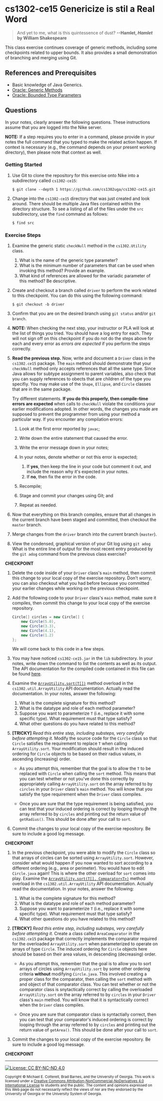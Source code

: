 
# cs1302-ce15 Genericize is stil a Real Word

> And yet to me, what is this quintessence of dust? 
> **--Hamlet, _Hamlet_ by William Shakespeare**

This class exercise continues coverage of generic methods, including some checkpoints related to
upper bounds. 
It also provides a small demonstration of branching and merging using Git.

## References and Prerequisites

* Basic knowledge of Java Generics.
* [Oracle: Generic Methods](https://docs.oracle.com/javase/tutorial/extra/generics/methods.html)
* [Oracle: Bounded Type Parameters](https://docs.oracle.com/javase/tutorial/java/generics/bounded.html)

## Questions

In your notes, clearly answer the following questions. These instructions assume that you are 
logged into the Nike server. 

**NOTE:** If a step requires you to enter in a command, please provide in your notes the full 
command that you typed to make the related action happen. If context is necessary (e.g., the 
command depends on your present working directory), then please note that context as well.

### Getting Started

1. Use Git to clone the repository for this exercise onto Nike into a subdirectory called `cs1302-ce15`:

   ```
   $ git clone --depth 1 https://github.com/cs1302uga/cs1302-ce15.git
   ```

1. Change into the `cs1302-ce15` directory that was just created and look around. There should be
   multiple Java files contained within the directory structure. To see a listing of all of the 
   files under the `src` subdirectory, use the `find` command as follows:
   
   ```
   $ find src
   ```

### Exercise Steps

1. Examine the generic static `checkNull` method in the `cs1302.Utility` 
   class. 

   1. What is the name of the generic type parameter?
   1. What is the minimum number of parameters that can be used 
      when invoking this method?
      Provide an example.
   1. What kind of references are allowed for the variadic 
      parameter of this method? 
      Be descriptive.
   
1. Create and checkout a branch called `driver` to perform
   the work related to this checkpoint. You can do this using
   the following command:
   
   ```
   $ git checkout -b driver
   ```
   
1. Confirm that you are on the desired branch using `git status` and/or
   `git branch`.
   
1. **NOTE:** When checking the next step, your instructor or PLA will look 
   at the list of things you tried. You should have a log entry for each. 
   They will not sign off on this checkpoint if you do 
   not do the steps above for each and every error as 
   _errors are expected_ if you perform the steps correctly.

1. **Read the previous step.**
   Now, write and document a `Driver` class in the `cs1302.ce15` package. 
   The `main` method should demonstrate that your `checkNull` method 
   only accepts references that all the same type. Since Java
   allows for subtype assignment to parent variables, also check that
   you can supply references to obects that are children of the type 
   you specifiy. You may make use of the `Shape`, `Ellipse`, and `Circle` 
   classes that are in the same package. 
   
   Try different statements. **If you do this properly, then 
   compile-time errors are expected** when calls to `checkNull`
   violate the conditions your earlier modifications adopted. 
   In other words, the changes you made are supposed to prevent 
   the programmer from using your method a particular way. 
   If you encounter any compilation errors:
   
   1. Look at the first error reported by `javac`;
   1. Write down the entire statement that caused the error.
   1. Write the error message down in your notes;
   1. In your notes, denote whether or not this error is expected;

	  1. If **yes**, then keep the line in your code but comment it 
	     out, and include the reason why it's expected in your notes.
	  1. If **no**, then fix the error in the code.
	  
   1. Recompile;
   1. Stage and commit your changes using Git; and
   1. Repeat as needed. 

1. Now that everything on this branch compiles, ensure that all changes 
   in the current branch have been staged and committed, then 
   checkout the `master` branch.
   
1. Merge changes from the `driver` branch into the current branch
   (`master`).

1. View the condensed, graphical version of your Git log using `git adog`
   What is the entire line of output for the most recent entry produced
   by the `git adog` command from the previous class exercise?

**CHECKPOINT**

1. Delete the code inside of your `Driver` class's `main` method, then commit this change to your 
   local copy of the exercise repository. Don't worry, you can also checkout what you had before because
   you committed your earlier changes while working on the previous checkpoint.
   
1. Add the following code to your `Driver` class's `main` method, make sure it compiles, then 
   commit this change to your local copy of the exercise repository.
   
   ```java
   Circle[] circles = new Circle[] {
	   new Circle(5.0),
	   new Circle(3.3),
	   new Circle(4.1),
	   new Circle(1.2)
   };
   ```
   
   We will come back to this code in a few steps.

1. You may have noticed `cs1302-ce15.jar` in the `lib` subdirectory. In your notes, write down the command
   to list the contents as well as its output. The API documentation for the compiled code contained in this
   file can be found [here](http://cobweb.cs.uga.edu/~mec/cs1302/cs1302-ce15-api/).
   
1. Examine the [`ArrayUtility.sort(T[])`](http://cobweb.cs.uga.edu/~mec/cs1302/cs1302-ce15-api/cs1302/util/ArrayUtility.html#sort-T:A-)
   method overload in the `cs1302.util.ArrayUtility` API documentation. Actually read the documentation.
   In your notes, answer the following:
   
   1. What is the complete signature for this method?
   1. What is the datatype and role of each method parameter?
   1. Suppose you want to parameterize `T` (i.e., replace it with some specific type). What requirement must that type satisfy?
   1. What other questions do you have related to this method?
   
1. **[TRICKY]** _Read this entire step, including substeps, very carefully before attempting it._ 
   Modify the source code for the `Circle` class so that `Circle` satisfies the requirement to 
   replace `T` when calling `ArrayUtility.sort`. Your modification should result in the induced
   ordering for `Circle` objects to be based on their radius values, in ascending (increasing)
   order. 
   
   * As you attempt this, remember that the goal is to allow the `T` to be replaced with `Circle`
     when calling the `sort` method. This means that you can test whether or not you've done this
     correctly by appropriately calling `ArrayUtility.sort` on the array referred to by `circles`
     in your `Driver` class's `main` method. You will know that you satisfy the type requirement
     when the `Driver` class compiles.
	 
   * Once you are sure that the type requirement is being satisfied, you can test that your
	 induced ordering is correct by looping through the array referred to by `circles` and 
	 printing out the return value of `getRadius()`. This should be done after your call to `sort`.
	 
1. Commit the changes to your local copy of the exercise repository.
   Be sure to include a good log message.

**CHECKPOINT**

1. In the previous checkpoint, you were able to modify the `Circle` class so that arrays of
   circles can be sorted using `ArrayUtility.sort`. However, consider what would happen if
   you now wanted to sort according to a different ordering (e.g., area or perimeter). You
   would have to edit `Circle.java` again! This is where the other overload for `sort` 
   comes into play. Examine the 
   [`ArrayUtility.sort(T[], Comparator<T>)`](http://cobweb.cs.uga.edu/~mec/cs1302/cs1302-ce15-api/cs1302/util/ArrayUtility.html#sort-T:A-java.util.Comparator-)
   method overload in the `cs1302.util.ArrayUtility` API documentation.
   Actually read the documentation.
   In your notes, answer the following:
   
   1. What is the complete signature for this method?
   1. What is the datatype and role of each method parameter?
   1. Suppose you want to parameterize `T` (i.e., replace it with some specific type). What requirement must that type satisfy?
   1. What other questions do you have related to this method?

1. **[TRICKY]** _Read this entire step, including substeps, very carefully before attempting it._ 
   Create a class called `AreaComparator` in the `cs1302.ce15` package that correctly
   implements the comparator required for the overloaded `ArrayUtility.sort` when parameterized 
   to operate on arrays of type `Circle`. The induced ordering for `Circle` objects here should
   be based on their area values, in descending (decreasing) order. 

   * As you attempt this, remember that the goal is to allow you to sort arrays of circles using
     `ArrayUtility.sort` by some other ordering criteria **without** modifying `Circle.java`. This
	 involved creating a proper class for the comparator, then calling the `sort` method with
	 and object of that comparator class. You can test whether or not the comparator class is
	 snytactically correct by calling the overloaded `ArrayUtility.sort` on the array referred to 
	 by `circles` in your `Driver` class's `main` method. You will know that it is syntactically correct 
     	when the `Driver` class compiles.
	 
   * Once you are sure that comparator class is syntactially correct, then you can test that your
	 comparator's induced ordering is correct by looping through the array referred to by `circles` and 
	 printing out the return value of `getArea()`. This should be done after your call to `sort`.

1. Commit the changes to your local copy of the exercise repository.
   Be sure to include a good log message.

**CHECKPOINT**

<hr/>

[![License: CC BY-NC-ND 4.0](https://img.shields.io/badge/License-CC%20BY--NC--ND%204.0-lightgrey.svg)](http://creativecommons.org/licenses/by-nc-nd/4.0/)

<small>
Copyright &copy; Michael E. Cotterell, Brad Barnes, and the University of Georgia.
This work is licensed under a <a rel="license" href="http://creativecommons.org/licenses/by-nc-nd/4.0/">Creative Commons Attribution-NonCommercial-NoDerivatives 4.0 International License</a> to students and the public.
The content and opinions expressed on this Web page do not necessarily reflect the views of nor are they endorsed by the University of Georgia or the University System of Georgia.
</small>

